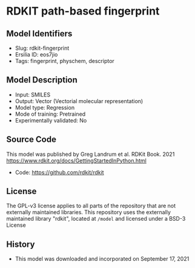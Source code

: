 # RDKIT path-based fingerprint

## Model Identifiers
- Slug: rdkit-fingerprint
- Ersilia ID: eos7jio
- Tags: fingerprint,	physchem,	descriptor

## Model Description
- Input: SMILES
- Output: Vector (Vectorial molecular representation)
- Model type: Regression
- Mode of training: Pretrained
- Experimentally validated: No

## Source Code
This model was published by Greg Landrum et al. RDKit Book. 2021 https://www.rdkit.org/docs/GettingStartedInPython.html
- Code: https://github.com/rdkit/rdkit

## License
The GPL-v3 license applies to all parts of the repository that are not externally maintained libraries. This repository uses the externally maintained library "rdkit", located at `/model` and licensed under a BSD-3 License

## History
- This model was downloaded and incorporated on September 17, 2021
